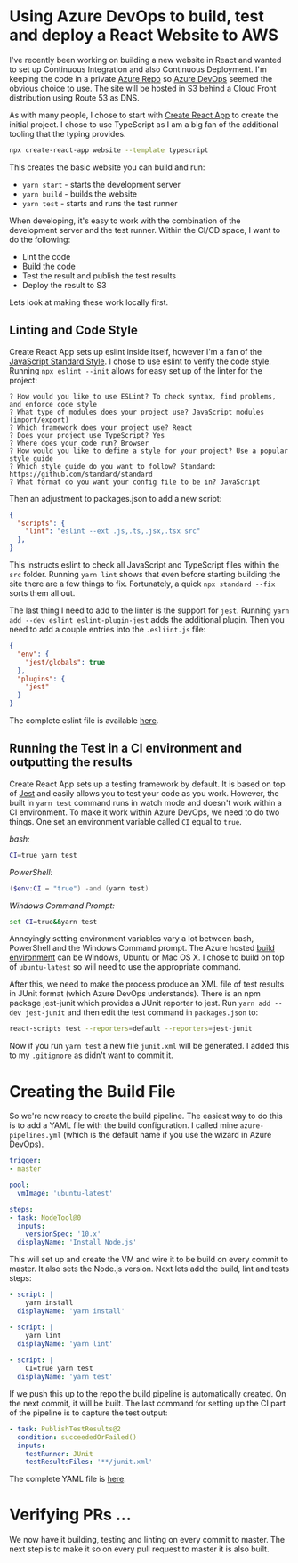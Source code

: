 # Using Azure DevOps to build, test and deploy a React Website to AWS

I've recently been working on building a new website in React and wanted to set up Continuous Integration and also Continuous Deployment. I'm keeping the code in a private [Azure Repo](https://azure.microsoft.com/en-gb/services/devops/repos/) so [Azure DevOps](https://azure.microsoft.com/en-gb/services/devops/) seemed the obvious choice to use. The site will be hosted in S3 behind a Cloud Front distribution using Route 53 as DNS.

As with many people, I chose to start with [Create React App](https://create-react-app.dev/) to create the initial project. I chose to use TypeScript as I am a big fan of the additional tooling that the typing provides.

```bash
npx create-react-app website --template typescript
```

This creates the basic website you can build and run:

- `yarn start` - starts the development server
- `yarn build` - builds the website
- `yarn test` - starts and runs the test runner

When developing, it's easy to work with the combination of the development server and the test runner. Within the CI/CD space, I want to do the following:

- Lint the code
- Build the code
- Test the result and publish the test results
- Deploy the result to S3

Lets look at making these work locally first.

## Linting and Code Style

Create React App sets up eslint inside itself, however I'm a fan of the [JavaScript Standard Style](https://standardjs.com). I chose to use eslint to verify the code style. Running `npx eslint --init` allows for easy set up of the linter for the project:

```
? How would you like to use ESLint? To check syntax, find problems, and enforce code style
? What type of modules does your project use? JavaScript modules (import/export)
? Which framework does your project use? React
? Does your project use TypeScript? Yes
? Where does your code run? Browser
? How would you like to define a style for your project? Use a popular style guide
? Which style guide do you want to follow? Standard: https://github.com/standard/standard
? What format do you want your config file to be in? JavaScript
```

Then an adjustment to packages.json to add a new script:

```json
{
  "scripts": {
    "lint": "eslint --ext .js,.ts,.jsx,.tsx src"
  },
}
```

This instructs eslint to check all JavaScript and TypeScript files within the `src` folder. Running `yarn lint` shows that even before starting building the site there are a few things to fix. Fortunately, a quick `npx standard --fix` sorts them all out.

The last thing I need to add to the linter is the support for `jest`. Running `yarn add --dev eslint eslint-plugin-jest` adds the additional plugin. Then you need to add a couple entries into the `.esliint.js` file:

```json
{
  "env": {
    "jest/globals": true
  },
  "plugins": {
    "jest"
  }
}
```

The complete eslint file is available [here](https://gist.github.com/jdunkerley/317a1955561fee1e261977155bf5f5ba).

## Running the Test in a CI environment and outputting the results

Create React App sets up a testing framework by default. It is based on top of [Jest](https://jestjs.io/) and easily allows you to test your code as you work. However, the built in `yarn test` command runs in watch mode and doesn't work within a CI environment. To make it work within Azure DevOps, we need to do two things. One set an environment variable called `CI` equal to `true`. 

*bash:*
```bash
CI=true yarn test
```

*PowerShell:*
```powershell
($env:CI = "true") -and (yarn test)
```

*Windows Command Prompt:*
```bat
set CI=true&&yarn test
```

Annoyingly setting environment variables vary a lot between bash, PowerShell and the Windows Command prompt. The Azure hosted [build environment](https://docs.microsoft.com/en-us/azure/devops/pipelines/agents/hosted?view=azure-devops) can be Windows, Ubuntu or Mac OS X. I chose to build on top of `ubuntu-latest` so will need to use the appropriate command.

After this, we need to make the process produce an XML file of test results in JUnit format (which Azure DevOps understands). There is an npm package jest-junit which provides a JUnit reporter to jest. Run `yarn add --dev jest-junit` and then edit the test command in `packages.json` to:

```bash
react-scripts test --reporters=default --reporters=jest-junit
```

Now if you run `yarn test` a new file `junit.xml` will be generated. I added this to my `.gitignore` as didn't want to commit it.

# Creating the Build File

So we're now ready to create the build pipeline. The easiest way to do this is to add a YAML file with the build configuration. I called mine `azure-pipelines.yml` (which is the default name if you use the wizard in Azure DevOps).

```yaml
trigger:
- master

pool:
  vmImage: 'ubuntu-latest'

steps:
- task: NodeTool@0
  inputs:
    versionSpec: '10.x'
  displayName: 'Install Node.js'
```

This will set up and create the VM and wire it to be build on every commit to master. It also sets the Node.js version. Next lets add the build, lint and tests steps:

```yaml
- script: |
    yarn install
  displayName: 'yarn install'

- script: |
    yarn lint
  displayName: 'yarn lint'
  
- script: |
    CI=true yarn test
  displayName: 'yarn test'
```

If we push this up to the repo the build pipeline is automatically created. On the next commit, it will be built. The last command for setting up the CI part of the pipeline is to capture the test output:

```yaml
- task: PublishTestResults@2
  condition: succeededOrFailed()
  inputs:
    testRunner: JUnit
    testResultsFiles: '**/junit.xml'
```

The complete YAML file is [here](https://gist.github.com/jdunkerley/3ee989aa52a6daf3b9dc3810c933c759).

# Verifying PRs ...

We now have it building, testing and linting on every commit to master. The next step is to make it so on every pull request to master it is also built.